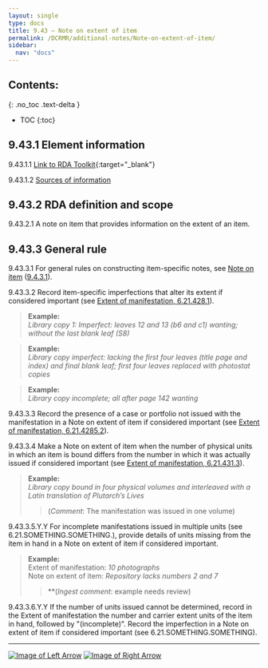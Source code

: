 ```yaml
---
layout: single
type: docs
title: 9.43 — Note on extent of item
permalink: /DCRMR/additional-notes/Note-on-extent-of-item/
sidebar:
  nav: "docs"
---
```


## Contents:
{: .no_toc .text-delta }

- TOC
{:toc}

## 9.43.1 Element information

<a name="9.43.1.1">9.43.1.1</a> [Link to RDA Toolkit](https://access.rdatoolkit.org/Content/Index?externalId=en-US_ala-fd17be6e-c18b-3ae3-92c5-21b0c2c09e48){:target="_blank"}

<a name="9.43.1.2">9.43.1.2</a> [Sources of information](/DCRMR/additional-notes/#9011-sources-of-information)

## 9.43.2 RDA definition and scope

<a name="9.43.2.1">9.43.2.1</a> A note on item that provides information on the extent of an item.

## 9.43.3 General rule

<a name="9.43.3.1">9.43.3.1</a> For general rules on constructing item-specific notes, see [Note on item](/DCRMR/additional-notes/Note-on-item/) ([9.4.3.1](/DCRMR/additional-notes/Note-on-item/#9.4.3.1)).

<a name="9.43.3.2">9.43.3.2</a> Record item-specific imperfections that alter its extent if considered important (see [Extent of manifestation, 6.21.428.1](/DCRMR/phys-desc/Extent-of-manifestation/#6.21.428.1)).

>**Example:**  
><CITE>Library copy 1: Imperfect: leaves 12 and 13 (b6 and c1) wanting; without the last blank leaf (S8)</CITE>

>**Example:**  
><CITE>Library copy imperfect: lacking the first four leaves (title page and index) and final blank leaf; first four leaves replaced with photostat copies</CITE>

>**Example:**  
><CITE>Library copy incomplete; all after page 142 wanting</CITE>  

<a name="9.43.3.3">9.43.3.3</a> Record the presence of a case or portfolio not issued with the manifestation in a Note on extent of item if considered important (see [Extent of manifestation, 6.21.4285.2](/DCRMR/phys-desc/Extent-of-manifestation/#6.21.4285.2)).

<a name="9.43.3.4">9.43.3.4</a> Make a Note on extent of item when the number of physical units in which an item is bound differs from the number in which it was actually issued if considered important (see [Extent of manifestation, 6.21.431.3](/DCRMR/phys-desc/Extent-of-manifestation/#6.21.431.3)).

>**Example:**  
><CITE>Library copy bound in four physical volumes and interleaved with a Latin translation of Plutarch’s Lives</CITE>  
>>(*Comment*: The manifestation was issued in one volume)

<a name="9.43.3.5.Y.Y">9.43.3.5.Y.Y</a> For incomplete manifestations issued in multiple units (see 6.21.SOMETHING.SOMETHING.), provide details of units missing from the item in hand in a Note on extent of item if considered important.

>**Example:**  
>Extent of manifestation: <CITE>10 photographs</CITE>  
>Note on extent of item: <CITE>Repository lacks numbers 2 and 7</CITE>  
>>**(*Ingest comment*: example needs review)  

<a name="9.43.3.6.Y.Y">9.43.3.6.Y.Y</a> If the number of units issued cannot be determined, record in the Extent of manifestation the number and carrier extent units  of the item in hand, followed by "(incomplete)". Record the imperfection in a Note on extent of item if considered important (see 6.21.SOMETHING.SOMETHING).  


---

[![Image of Left Arrow](https://rbms-bsc.github.io/DCRMR/assets/pictures/navigation/Arrow_Left.png "9.425 — Immediate source of acquisition of item")](/DCRMR/additional-notes/Immediate-source-of-acquisition-of-item/) [![Image of Right Arrow](https://rbms-bsc.github.io/DCRMR/assets/pictures/navigation/Arrow_Right.png "9.44 — Note on dimensions of item")](/DCRMR/additional-notes/Note-on-dimensions-of-item/)